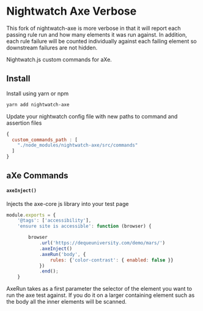 # Nightwatch Axe Verbose

This fork of nightwatch-axe is more verbose in that it will report each passing rule run and how many elements it was run against. In addition, each rule failure will be counted individually against each failing element so downstream failures are not hidden.

Nightwatch.js custom commands for aXe.

## Install

Install using yarn or npm

```bash
yarn add nightwatch-axe
```

Update your nightwatch config file with new paths to command and assertion files

```js
{
  custom_commands_path : [
    "./node_modules/nightwatch-axe/src/commands"
  ]
}
```

## aXe Commands

#### `axeInject()`

Injects the axe-core js library into your test page

```js
module.exports = {
    '@tags': ['accessibility'],
    'ensure site is accessible': function (browser) {

        browser
            .url('https://dequeuniversity.com/demo/mars/')
            .axeInject()
            .axeRun('body', {
                rules: {'color-contrast': { enabled: false }}
            })
            .end();
    }
```
AxeRun takes as a first parameter the selector of the element you want to run the axe test against. If you do it on a larger containing element such as the body all the inner elements will be scanned.
